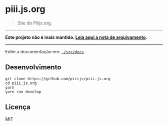 # piii.js.org

> Site do Piiijs.org.

***

**Este projeto não é mais mantido. [Leia aqui a nota de arquivamento](https://github.com/portujs/piii.js/issues/8).**

***

Edite a documentação em: [`./src/docs`](./src/docs).

## Desenvolvimento

```
git clone https://github.com/piiijs/piii.js.org
cd piii.js.org
yarn
yarn run develop
```

## Licença

MIT
